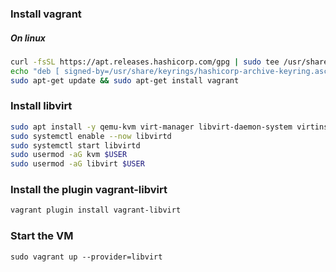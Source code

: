 ### Install vagrant

##### On linux

```bash
curl -fsSL https://apt.releases.hashicorp.com/gpg | sudo tee /usr/share/keyrings/hashicorp-archive-keyring.asc
echo "deb [ signed-by=/usr/share/keyrings/hashicorp-archive-keyring.asc ] https://apt.releases.hashicorp.com $(lsb_release -cs) main" | sudo tee /etc/apt/sources.list.d/hashicorp.list
sudo apt-get update && sudo apt-get install vagrant
```

### Install libvirt

```bash
sudo apt install -y qemu-kvm virt-manager libvirt-daemon-system virtinst libvirt-clients bridge-utils
sudo systemctl enable --now libvirtd
sudo systemctl start libvirtd
sudo usermod -aG kvm $USER
sudo usermod -aG libvirt $USER
```

### Install the plugin vagrant-libvirt

```bash
vagrant plugin install vagrant-libvirt
```

### Start the VM

```
sudo vagrant up --provider=libvirt
```